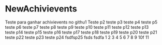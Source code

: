 # NewAchivievents
Teste para ganhar achivievents no githu1
Teste p2
teste p3
teste p4
teste p5
teste p6
teste p7
teste p8
teste p9
teste p10
teste p11
teste p12
teste p13
teste p14
teste p15
teste p16
teste p17
teste p18
teste p19
teste p20
teste p21
teste p22
teste p23
teste p24
fsdfsp25
fsds
fsdfa
1
2
3
4
5
6
7
8
9
10f
11
